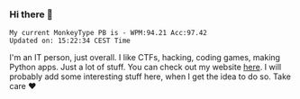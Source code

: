 ### Hi there 👋
<!-- PB START -->
```
My current MonkeyType PB is - WPM:94.21 Acc:97.42
Updated on: 15:22:34 CEST Time
```
<!-- PB END -->
I'm an IT person, just overall. I like CTFs, hacking, coding games, making Python apps. Just a lot of stuff.
You can check out my website [here](https://skill3472.github.io/).
I will probably add some interesting stuff here, when I get the idea to do so. Take care ❤️
